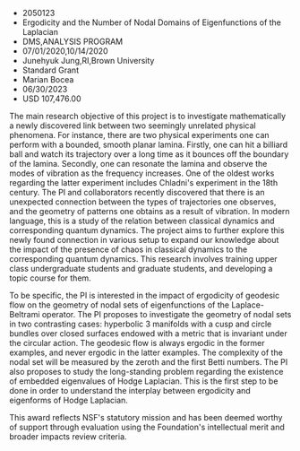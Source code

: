 
* 2050123
* Ergodicity and the Number of Nodal Domains of Eigenfunctions of the Laplacian
* DMS,ANALYSIS PROGRAM
* 07/01/2020,10/14/2020
* Junehyuk Jung,RI,Brown University
* Standard Grant
* Marian Bocea
* 06/30/2023
* USD 107,476.00

The main research objective of this project is to investigate mathematically a
newly discovered link between two seemingly unrelated physical phenomena. For
instance, there are two physical experiments one can perform with a bounded,
smooth planar lamina. Firstly, one can hit a billiard ball and watch its
trajectory over a long time as it bounces off the boundary of the lamina.
Secondly, one can resonate the lamina and observe the modes of vibration as the
frequency increases. One of the oldest works regarding the latter experiment
includes Chladni's experiment in the 18th century. The PI and collaborators
recently discovered that there is an unexpected connection between the types of
trajectories one observes, and the geometry of patterns one obtains as a result
of vibration. In modern language, this is a study of the relation between
classical dynamics and corresponding quantum dynamics. The project aims to
further explore this newly found connection in various setup to expand our
knowledge about the impact of the presence of chaos in classical dynamics to the
corresponding quantum dynamics. This research involves training upper class
undergraduate students and graduate students, and developing a topic course for
them.

To be specific, the PI is interested in the impact of ergodicity of geodesic
flow on the geometry of nodal sets of eigenfunctions of the Laplace-Beltrami
operator. The PI proposes to investigate the geometry of nodal sets in two
contrasting cases: hyperbolic 3 manifolds with a cusp and circle bundles over
closed surfaces endowed with a metric that is invariant under the circular
action. The geodesic flow is always ergodic in the former examples, and never
ergodic in the latter examples. The complexity of the nodal set will be measured
by the zeroth and the first Betti numbers. The PI also proposes to study the
long-standing problem regarding the existence of embedded eigenvalues of Hodge
Laplacian. This is the first step to be done in order to understand the
interplay between ergodicity and eigenforms of Hodge Laplacian.

This award reflects NSF's statutory mission and has been deemed worthy of
support through evaluation using the Foundation's intellectual merit and broader
impacts review criteria.
